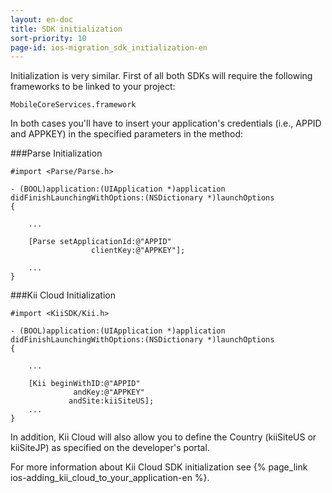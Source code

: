 ```yaml
---
layout: en-doc
title: SDK initialization
sort-priority: 10
page-id: ios-migration_sdk_initialization-en
---
```

Initialization is very similar. First of all both SDKs will require the following frameworks to be linked to your project:

```
MobileCoreServices.framework
```

In both cases you'll have to insert your application's credentials (i.e., APPID and APPKEY) in the specified parameters in the method:

###Parse Initialization
```objc
#import <Parse/Parse.h>

- (BOOL)application:(UIApplication *)application didFinishLaunchingWithOptions:(NSDictionary *)launchOptions 
{

	... 
	
	[Parse setApplicationId:@"APPID"
                  clientKey:@"APPKEY"];

	...
}
```
###Kii Cloud Initialization
```objc
#import <KiiSDK/Kii.h>

- (BOOL)application:(UIApplication *)application didFinishLaunchingWithOptions:(NSDictionary *)launchOptions 
{

	... 
	
	[Kii beginWithID:@"APPID" 
              andKey:@"APPKEY" 
             andSite:kiiSiteUS];
	...
}
```

In addition, Kii Cloud will also allow you to define the Country (kiiSiteUS or kiiSiteJP) as specified on the developer's portal.

For more information about Kii Cloud SDK initialization see {% page_link ios-adding_kii_cloud_to_your_application-en %}.